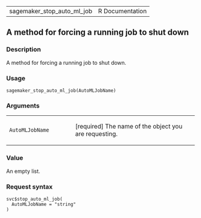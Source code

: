<table style="width: 100%;">
<tbody>
<tr class="odd">
<td>sagemaker_stop_auto_ml_job</td>
<td style="text-align: right;">R Documentation</td>
</tr>
</tbody>
</table>

## A method for forcing a running job to shut down

### Description

A method for forcing a running job to shut down.

### Usage

    sagemaker_stop_auto_ml_job(AutoMLJobName)

### Arguments

<table>
<colgroup>
<col style="width: 35%" />
<col style="width: 65%" />
</colgroup>
<tbody>
<tr class="odd">
<td><code
id="sagemaker_stop_auto_ml_job_:_AutoMLJobName">AutoMLJobName</code></td>
<td><p>[required] The name of the object you are requesting.</p></td>
</tr>
</tbody>
</table>

### Value

An empty list.

### Request syntax

    svc$stop_auto_ml_job(
      AutoMLJobName = "string"
    )
